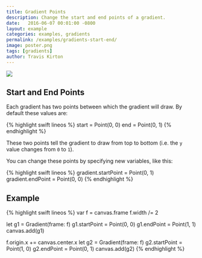 ```yaml
---
title: Gradient Points
description: Change the start and end points of a gradient.
date:   2016-06-07 00:01:00 -0800
layout: example
categories: examples, gradients
permalink: /examples/gradients-start-end/
image: poster.png
tags: [gradients]
author: Travis Kirton
---
```

![](start-end.png)

## Start and End Points
Each gradient has two points between which the gradient will draw. By default these values are:

{% highlight swift lineos %}
start = Point(0, 0)
end = Point(0, 1)
{% endhighlight %}

These two points tell the gradient to draw from top to bottom (i.e. the `y` value changes from `0` to `1`).

You can change these points by specifying new variables, like this:

{% highlight swift lineos %}
gradient.startPoint = Point(0, 1)
gradient.endPoint = Point(0, 0)
{% endhighlight %}

## Example
{% highlight swift lineos %}
var f = canvas.frame
f.width /= 2

let g1 = Gradient(frame: f)
g1.startPoint = Point(0, 0)
g1.endPoint = Point(1, 1)
canvas.add(g1)

f.origin.x += canvas.center.x
let g2 = Gradient(frame: f)
g2.startPoint = Point(1, 0)
g2.endPoint = Point(0, 1)
canvas.add(g2)
{% endhighlight %}
